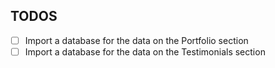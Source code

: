 ## TODOS
- [ ] Import a database for the data on the Portfolio section
- [ ] Import a database for the data on the Testimonials section
